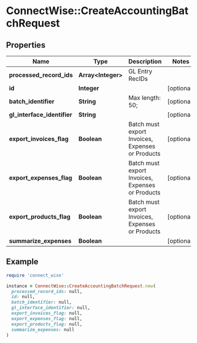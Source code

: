 # ConnectWise::CreateAccountingBatchRequest

## Properties

| Name | Type | Description | Notes |
| ---- | ---- | ----------- | ----- |
| **processed_record_ids** | **Array&lt;Integer&gt;** | GL Entry RecIDs |  |
| **id** | **Integer** |  | [optional] |
| **batch_identifier** | **String** |  Max length: 50; | [optional] |
| **gl_interface_identifier** | **String** |  | [optional] |
| **export_invoices_flag** | **Boolean** | Batch must export Invoices, Expenses or Products | [optional] |
| **export_expenses_flag** | **Boolean** | Batch must export Invoices, Expenses or Products | [optional] |
| **export_products_flag** | **Boolean** | Batch must export Invoices, Expenses or Products | [optional] |
| **summarize_expenses** | **Boolean** |  | [optional] |

## Example

```ruby
require 'connect_wise'

instance = ConnectWise::CreateAccountingBatchRequest.new(
  processed_record_ids: null,
  id: null,
  batch_identifier: null,
  gl_interface_identifier: null,
  export_invoices_flag: null,
  export_expenses_flag: null,
  export_products_flag: null,
  summarize_expenses: null
)
```

